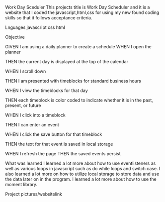 Work Day Sceduler
This projects title is Work Day Scheduler and it is a website that I coded the javascript,html,css for using my new found coding skills so that it follows acceptance criteria.

Lnguages
javascript css html

Objective

GIVEN I am using a daily planner to create a schedule WHEN I open the planner

THEN the current day is displayed at the top of the calendar

WHEN I scroll down

THEN I am presented with timeblocks for standard business hours

WHEN I view the timeblocks for that day 

THEN each timeblock is color coded to indicate whether it is in the past, present, or future

WHEN I click into a timeblock

THEN I can enter an event 

WHEN I click the save button for that timeblock

THEN the text for that event is saved in local storage

WHEN I refresh the page THEN the saved events persist

What was learned
I learned a lot more about how to use eventlisteners as well as various loops in javascript such as do while loops and switch case. I also learned a lot more on how to utilize local storage to store data and use the data later on in the program. I learned a lot more about how to use the moment library.

Project pictures/websitelink
